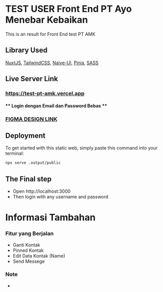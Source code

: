 # TEST USER Front End PT Ayo Menebar Kebaikan

This is an result for Front End test PT AMK
## Library Used
[NuxtJS](https://nuxt.com/docs/getting-started/installation), [TailwindCSS](https://github.com/nextauthjs/next-auth), [Naive-UI](https://www.naiveui.com), [Pinia](https://pinia.vuejs.org), [SASS](https://sass-lang.com/)

## Live Server Link
### https://test-pt-amk.vercel.app
#### ** Login dengan Email dan Password Bebas **
### [FIGMA DESIGN LINK](https://www.figma.com/design/7h8Ht6OMFuzwByKWo4Bhv4/Untitled?node-id=0-1&t=K6eCW5uLkZ3rSq80-1)

## Deployment
To get started with this static web, simply paste this command into your terminal:

```bash
npx serve .output/public
```

## The Final step
- Open http://localhost:3000
- Then login with any username and password

# Informasi Tambahan
### Fitur yang Berjalan
- Ganti Kontak
- Pinned Kontak
- Edit Data Kontak (Name)
- Send Messege

### Note
-